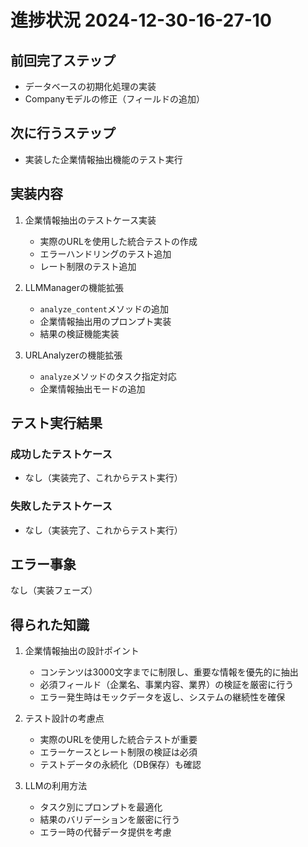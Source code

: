 # 進捗状況 2024-12-30-16-27-10

## 前回完了ステップ
- データベースの初期化処理の実装
- Companyモデルの修正（フィールドの追加）

## 次に行うステップ
- 実装した企業情報抽出機能のテスト実行

## 実装内容
1. 企業情報抽出のテストケース実装
   - 実際のURLを使用した統合テストの作成
   - エラーハンドリングのテスト追加
   - レート制限のテスト追加

2. LLMManagerの機能拡張
   - `analyze_content`メソッドの追加
   - 企業情報抽出用のプロンプト実装
   - 結果の検証機能実装

3. URLAnalyzerの機能拡張
   - `analyze`メソッドのタスク指定対応
   - 企業情報抽出モードの追加

## テスト実行結果
### 成功したテストケース
- なし（実装完了、これからテスト実行）

### 失敗したテストケース
- なし（実装完了、これからテスト実行）

## エラー事象
なし（実装フェーズ）

## 得られた知識
1. 企業情報抽出の設計ポイント
   - コンテンツは3000文字までに制限し、重要な情報を優先的に抽出
   - 必須フィールド（企業名、事業内容、業界）の検証を厳密に行う
   - エラー発生時はモックデータを返し、システムの継続性を確保

2. テスト設計の考慮点
   - 実際のURLを使用した統合テストが重要
   - エラーケースとレート制限の検証は必須
   - テストデータの永続化（DB保存）も確認

3. LLMの利用方法
   - タスク別にプロンプトを最適化
   - 結果のバリデーションを厳密に行う
   - エラー時の代替データ提供を考慮 